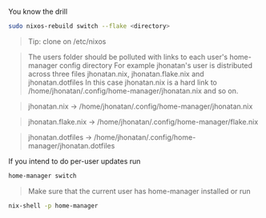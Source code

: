 You know the drill

```sh
sudo nixos-rebuild switch --flake <directory>
```
> Tip: clone on /etc/nixos

> The users folder should be polluted with links to each user's home-manager config directory
> For example jhonatan's user is distributed across three files jhonatan.nix, jhonatan.flake.nix and jhonatan.dotfiles
> In this case jhonatan.nix is a hard link to /home/jhonatan/.config/home-manager/jhonatan.nix and so on.

> jhonatan.nix -> /home/jhonatan/.config/home-manager/jhonatan.nix

> jhonatan.flake.nix -> /home/jhonatan/.config/home-manager/flake.nix

> jhonatan.dotfiles -> /home/jhonatan/.config/home-manager/jhonatan.dotfiles

If you intend to do per-user updates run

```sh
home-manager switch
```

> Make sure that the current user has home-manager installed or run 

```sh
nix-shell -p home-manager
``` 